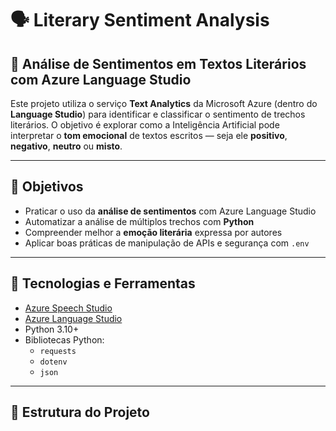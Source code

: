 # 🗣️ Literary Sentiment Analysis

## 📖 Análise de Sentimentos em Textos Literários com Azure Language Studio

Este projeto utiliza o serviço **Text Analytics** da Microsoft Azure (dentro do **Language Studio**) para identificar e classificar o sentimento de trechos literários. O objetivo é explorar como a Inteligência Artificial pode interpretar o **tom emocional** de textos escritos — seja ele **positivo**, **negativo**, **neutro** ou **misto**.

---

## 📌 Objetivos

- Praticar o uso da **análise de sentimentos** com Azure Language Studio
- Automatizar a análise de múltiplos trechos com **Python**
- Compreender melhor a **emoção literária** expressa por autores
- Aplicar boas práticas de manipulação de APIs e segurança com `.env`

---

## 🔧 Tecnologias e Ferramentas

- [Azure Speech Studio](https://speech.microsoft.com/)
- [Azure Language Studio](https://language.azure.com/)
- Python 3.10+
- Bibliotecas Python:
  - `requests`
  - `dotenv`
  - `json`

---

## 📁 Estrutura do Projeto
<!--
literary-sentiment-analysis
│
├── texts
│ ├── dom_casmurro.txt
│ └── o_alquimista.txt
│
├── scripts 
│ └── analyze_sentiment.py 
│
├── results 
│ ├── o_alquimista_analysis.json 
│ └── o_alquimista_analysis.json
|
├── .env 
├── .env.example 
├── .gitignore 
├── main.py 
└── README.md
-->

